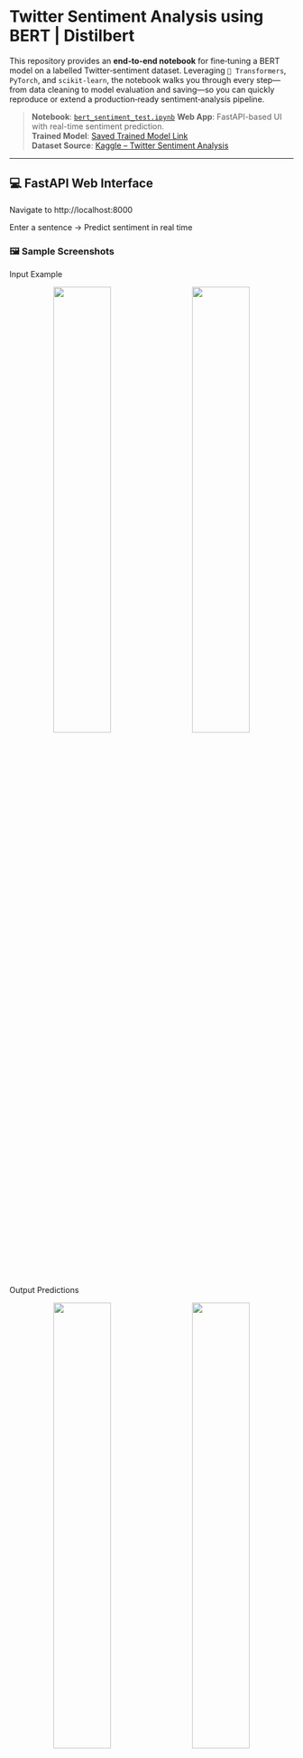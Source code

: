 # Twitter Sentiment Analysis using BERT | Distilbert

This repository provides an **end‑to‑end notebook** for fine‑tuning a BERT model on a labelled Twitter‑sentiment dataset. Leveraging `🤗 Transformers`, `PyTorch`, and `scikit‑learn`, the notebook walks you through every step—from data cleaning to model evaluation and saving—so you can quickly reproduce or extend a production‑ready sentiment‑analysis pipeline.

> **Notebook**: [`bert_sentiment_test.ipynb`](bert_sentiment_test.ipynb)
> **Web App**: FastAPI-based UI with real-time sentiment prediction.   
> **Trained Model**: [Saved Trained Model Link](https://drive.google.com/drive/folders/1umKLrIgb8kWCyOU1oqx9T_R_ueq04qn0?usp=sharing)  
> **Dataset Source**: [Kaggle – Twitter Sentiment Analysis](https://www.kaggle.com/datasets)  

---

## 💻 FastAPI Web Interface
Navigate to http://localhost:8000

Enter a sentence → Predict sentiment in real time

### 🖼️ Sample Screenshots
Input Example
<p align="center">
<img src="https://github.com/user-attachments/assets/241d2037-fc56-4860-a749-ab91ffbc9ed9" width="45%"/>
&nbsp;&nbsp;&nbsp;
<img src="https://github.com/user-attachments/assets/edf3bd8b-db77-4a3b-8d29-d09122445b41" width="45%"/>
</p>
Output Predictions
<p align="center">
<img src="https://github.com/user-attachments/assets/3dc211af-d600-4727-82f8-31387faed1ad" width="45%"/> 
&nbsp;&nbsp;&nbsp;
<img src="https://github.com/user-attachments/assets/c7b9f916-0b80-4072-b824-7793a094b2f2" width="45%"/>
</p>

---
## 🔧 Key Features

1. **Multi‑class sentiment support** – Predicts **Positive, Neutral, Negative, and Irrelevant** classes out‑of‑the‑box.  
2. **Minimal setup** – Single Jupyter notebook; no extra Python scripts required.  
3. **Hugging Face Trainer API** – Uses `Trainer` & `TrainingArguments` for streamlined fine‑tuning.
4. **FastAPI Web Interface** – Lightweight web app for real-time predictions.   
5. **Dockerized Deployment** – Easily build, run, and share using Docker.   
6. **GPU‑ready** – Automatically detects CUDA for faster training on compatible hardware.  
7. **Custom metrics** – Computes accuracy via a pluggable `compute_metrics` callback.  
8. **Model persistence** – Exports both the fine‑tuned model and tokenizer with `save_pretrained()` for later inference.  

---

## 🧭 Pipeline Flow

1. **Data Load** – Reads `twitter_training.csv` (≈​75 k rows).  
2. **Pre‑processing** – Cleans text, maps labels to integers, drops N/A rows.  
3. **Train ⁄ Test Split** – Uses `train_test_split` (default 80 / 20).  
4. **Tokenisation** – BPE tokenisation with `bert‑base‑uncased`.  
5. **Dataset Wrappers** – Converts to `torch.utils.data.Dataset` objects.  
6. **Fine‑tuning** – Optimises for 2–3 epochs with AdamW on a single GPU/CPU.  
7. **Evaluation** – Reports accuracy on hold‑out test set (≈ 90 % on sample run).  
8. **Model Saving** – Writes & tokenizer to `./sentiment‑bert/`.
9. **FastAPI App** – Load model/tokenizer and serve predictions via web form.
10. **Dockerized Deployment** – Build and run with simple Docker commands.   

---

## 📈 Sample Output

***** Eval results *****   
epoch = 3   
eval_accuracy = 0.9012   
eval_loss = 0.2904   
eval_runtime = 0:00:18.43   
eval_samples_per_second = 815.4   
eval_steps_per_second = 51.0   

---

## 📂 Project Structure
```bash
├── bert_sentiment.ipynb   # End‑to‑end BERT fine‑tuning workflow
├── requirements.txt       # Python package list
├── README.md              # This file
└── sentiment‑bert/        # (Created after training) saved model & tokenizer
```
---

## 📄 License

This project is licensed under the [MIT License](../LICENSE).

--- 

## 🔗 **Links & Contact**

- **GitHub Profile:** [Github](https://github.com/pradeep-kumar8/)
- **LinkedIn:** [Likedin](https://linkedin.com/in/pradeep-kumar8)
- **Email:** [gmail](mailto:pradeep.kmr.pro@gmail.com)
